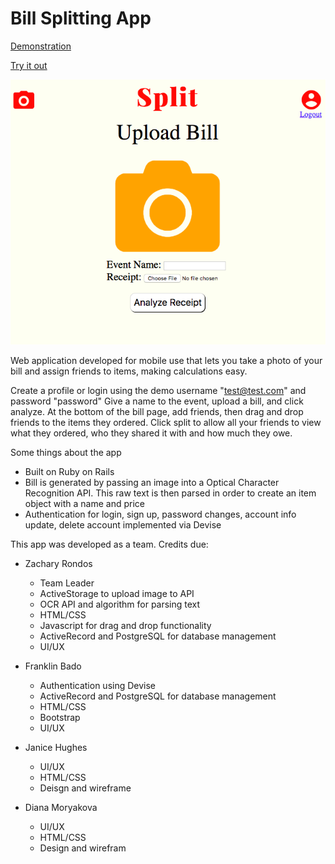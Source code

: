 # Bill Splitting App


[Demonstration](https://www.youtube.com/watch?v=MjGFNpOoGWQ&t=1s)


[Try it out](https://billsplitting1.herokuapp.com/)


![alt tex](/public/bill_splitter.png)

Web application developed for mobile use that lets you take a photo of your bill and assign friends to items, making calculations easy.

Create a profile or login using the demo username "test@test.com" and password "password" 
Give a name to the event, upload a bill, and click analyze.
At the bottom of the bill page, add friends, then drag and drop friends to the items they ordered.
Click split to allow all your friends to view what they ordered, who they shared it with and how much they owe.

Some things about the app

* Built on Ruby on Rails
* Bill is generated by passing an image into a Optical Character Recognition API. This raw text is then parsed in order to create an item object with a name and price
* Authentication for login, sign up, password changes, account info update, delete account implemented via Devise


This app was developed as a team.
Credits due:

* Zachary Rondos
  * Team Leader
  * ActiveStorage to upload image to API
  * OCR API and algorithm for parsing text
  * HTML/CSS
  * Javascript for drag and drop functionality
  * ActiveRecord and PostgreSQL for database management
  * UI/UX
  
* Franklin Bado
  * Authentication using Devise
  * ActiveRecord and PostgreSQL for database management
  * HTML/CSS
  * Bootstrap
  * UI/UX
  
* Janice Hughes
  * UI/UX
  * HTML/CSS
  * Deisgn and wireframe
  
* Diana Moryakova
  * UI/UX
  * HTML/CSS
  * Design and wirefram
  
  
